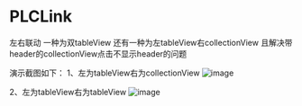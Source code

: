 # PLCLink
左右联动 一种为双tableView 还有一种为左tableView右collectionView 且解决带header的collectionView点击不显示header的问题

演示截图如下：
1、左为tableView右为collectionView
![image](https://github.com/peijuncheng/PJCLink/blob/master/PJCLink/tclink.gif)

2、左为tableView右为tableView
![image](https://github.com/peijuncheng/PJCLink/blob/master/PJCLink/ttlink.gif)
